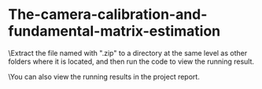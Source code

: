 # The-camera-calibration-and-fundamental-matrix-estimation
\Extract the file named with ".zip" to a directory at the same level as other folders where it is located, and then run the code to view the running result.

\You can also view the running results in the project report.
